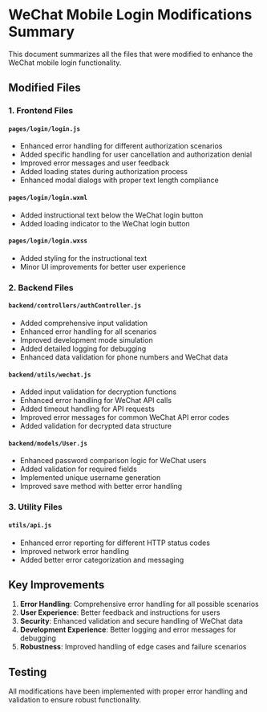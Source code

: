 # WeChat Mobile Login Modifications Summary

This document summarizes all the files that were modified to enhance the WeChat mobile login functionality.

## Modified Files

### 1. Frontend Files

#### `pages/login/login.js`
- Enhanced error handling for different authorization scenarios
- Added specific handling for user cancellation and authorization denial
- Improved error messages and user feedback
- Added loading states during authorization process
- Enhanced modal dialogs with proper text length compliance

#### `pages/login/login.wxml`
- Added instructional text below the WeChat login button
- Added loading indicator to the WeChat login button

#### `pages/login/login.wxss`
- Added styling for the instructional text
- Minor UI improvements for better user experience

### 2. Backend Files

#### `backend/controllers/authController.js`
- Added comprehensive input validation
- Enhanced error handling for all scenarios
- Improved development mode simulation
- Added detailed logging for debugging
- Enhanced data validation for phone numbers and WeChat data

#### `backend/utils/wechat.js`
- Added input validation for decryption functions
- Enhanced error handling for WeChat API calls
- Added timeout handling for API requests
- Improved error messages for common WeChat API error codes
- Added validation for decrypted data structure

#### `backend/models/User.js`
- Enhanced password comparison logic for WeChat users
- Added validation for required fields
- Implemented unique username generation
- Improved save method with better error handling

### 3. Utility Files

#### `utils/api.js`
- Enhanced error reporting for different HTTP status codes
- Improved network error handling
- Added better error categorization and messaging

## Key Improvements

1. **Error Handling**: Comprehensive error handling for all possible scenarios
2. **User Experience**: Better feedback and instructions for users
3. **Security**: Enhanced validation and secure handling of WeChat data
4. **Development Experience**: Better logging and error messages for debugging
5. **Robustness**: Improved handling of edge cases and failure scenarios

## Testing

All modifications have been implemented with proper error handling and validation to ensure robust functionality.